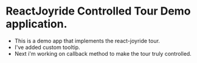 # ReactJoyride Controlled Tour Demo application.
- This is a demo app that implements the react-joyride tour. 
- I've added custom tooltip. 
- Next i'm working on callback method to make the tour truly controlled.
